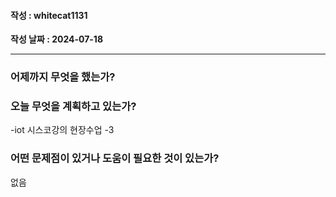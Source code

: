 #### 작성 : whitecat1131
**작성 날짜 : 2024-07-18**

---
### 어제까지 무엇을 했는가?

 
### 오늘 무엇을 계획하고 있는가?
-iot 시스코강의 현장수업 -3
### 어떤 문제점이 있거나 도움이 필요한 것이 있는가?
없음